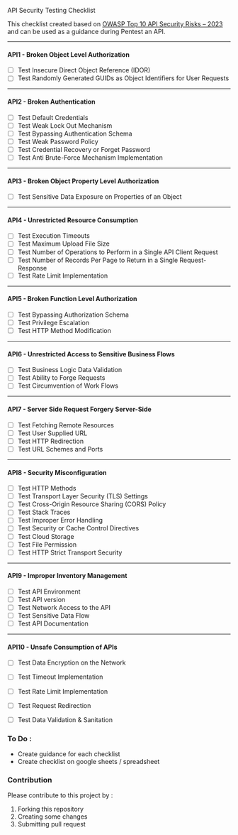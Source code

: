 API Security Testing Checklist

This checklist created based on [OWASP Top 10 API Security Risks – 2023](https://owasp.org/API-Security/editions/2023/en/0x11-t10/) and can be used as a guidance during Pentest an API. 

---
#### API1 - Broken Object Level Authorization

- [ ] Test Insecure Direct Object Reference (IDOR)
- [ ] Test Randomly Generated GUIDs as Object
Identifiers for User Requests
 
---
#### API2 - Broken Authentication
- [ ] Test Default Credentials
- [ ] Test Weak Lock Out Mechanism
- [ ] Test Bypassing Authentication Schema
- [ ] Test Weak Password Policy
- [ ] Test Credential Recovery or Forget Password
- [ ] Test Anti Brute-Force Mechanism Implementation

---
#### API3 - Broken Object Property Level Authorization
- [ ] Test Sensitive Data Exposure on Properties of an Object 
---

#### API4 - Unrestricted Resource Consumption
- [ ] Test Execution Timeouts
- [ ] Test Maximum Upload File Size
- [ ] Test Number of Operations to Perform in a Single API Client Request
- [ ] Test Number of Records Per Page to Return in a Single Request-Response
- [ ] Test Rate Limit Implementation
---

#### API5 - Broken Function Level Authorization
- [ ] Test Bypassing Authorization Schema
- [ ] Test Privilege Escalation
- [ ] Test HTTP Method Modification
---
#### API6 - Unrestricted Access to Sensitive Business Flows
- [ ] Test Business Logic Data Validation
- [ ] Test Ability to Forge Requests
- [ ] Test Circumvention of Work Flows
---
#### API7 - Server Side Request Forgery	Server-Side
- [ ] Test Fetching Remote Resources
- [ ] Test User Supplied URL
- [ ] Test HTTP Redirection
- [ ] Test URL Schemes and Ports
---
#### API8 - Security Misconfiguration
- [ ] Test HTTP Methods
- [ ] Test Transport Layer Security (TLS) Settings
- [ ] Test Cross-Origin Resource Sharing (CORS) Policy
- [ ] Test Stack Traces
- [ ] Test Improper Error Handling
- [ ] Test Security or Cache Control Directives
- [ ] Test Cloud Storage
- [ ] Test File Permission
- [ ] Test HTTP Strict Transport Security

---
#### API9 - Improper Inventory Management
- [ ] Test API Environment
- [ ] Test API version
- [ ] Test Network Access to the API
- [ ] Test Sensitive Data Flow
- [ ] Test API Documentation

---
#### API10 - Unsafe Consumption of APIs
- [ ] Test Data Encryption on the Network
- [ ] Test Timeout Implementation
- [ ] Test Rate Limit Implementation
- [ ] Test Request Redirection
- [ ] Test Data Validation & Sanitation


### To Do : 

- Create guidance for each checklist
- Create checklist on google sheets / spreadsheet

### Contribution

Please contribute to this project by :
1. Forking this repository
2. Creating some changes
3. Submitting pull request
